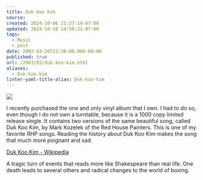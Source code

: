 ```yaml
---
title: Duk Koo Kim
source: 
created: 2024-10-06 21:27:14-07:00
updated: 2024-10-10 14:59:21-07:00
tags:
  - Music
  - post
date: 2003-03-20T23:38:00.000-08:00
published: true
url: /2003/03/duk-koo-kim.html
aliases:
  - Duk-koo-kim
linter-yaml-title-alias: Duk-koo-kim
---
```



![](/koz-dukkookim.jpg)
  
I recently purchased the one and only vinyl album that I own. I had to do so, even though I do not own a turntable, because it is a 1000 copy limited release single. It contains two versions of the same beautiful song, called Duk Koo Kim, by Mark Kozelek of the Red House Painters. This is one of my favorite RHP songs. Reading the history about Duk Koo Kim makes the song that much more poignant and sad.  
  
[Duk Koo Kim - Wikipedia](https://www.wikipedia.org/wiki/Duk_Koo_Kim "Duk Koo Kim - Wikipedia")  
  
A tragic turn of events that reads more like Shakespeare than real life. One death leads to several others and radical changes to the world of boxing.
